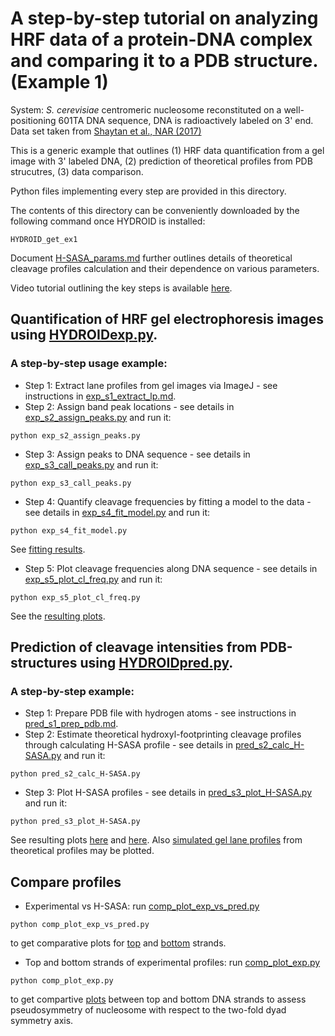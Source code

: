 # A step-by-step tutorial on analyzing HRF data of a protein-DNA complex and comparing it to a PDB structure.(Example 1)
System: *S. cerevisiae* centromeric nucleosome reconstituted on a well-positioning 601TA DNA sequence, DNA is radioactively labeled on 3' end. Data set taken from [Shaytan et al., NAR (2017)](https://www.ncbi.nlm.nih.gov/pubmed/28934480)

This is a generic example that outlines (1) HRF data quantification from a gel image with 3' labeled DNA, (2) prediction of theoretical profiles from PDB strucutres, (3) data comparison.

Python files implementing every step are provided in this directory.

The contents of this directory can be conveniently downloaded by the following command once HYDROID is installed:
```
HYDROID_get_ex1
```

Document [H-SASA_params.md](H-SASA_params.md) further outlines details of theoretical cleavage profiles calculation and their dependence on various parameters.

Video tutorial outlining the key steps is available [here](https://www.youtube.com/playlist?list=PL_GHGdsPyn0nVSvrRnyvuvkRCrNBjqeuC).

## Quantification of HRF gel electrophoresis images using [HYDROIDexp.py](../hydroid/HYDROIDexp.py).
### A step-by-step usage example:
- Step 1: Extract lane profiles from gel images via ImageJ - see instructions in [exp_s1_extract_lp.md](exp_s1_extract_lp.md).
- Step 2: Assign band peak locations - see details in [exp_s2_assign_peaks.py](exp_s2_assign_peaks.py) and run it:
```
python exp_s2_assign_peaks.py
```
- Step 3: Assign peaks to DNA sequence - see details in [exp_s3_call_peaks.py](exp_s3_call_peaks.py) and run it:
```
python exp_s3_call_peaks.py
```
- Step 4: Quantify cleavage frequencies by fitting a model to the data  - see details in  [exp_s4_fit_model.py](exp_s4_fit_model.py) and run it:
```
python exp_s4_fit_model.py
```
See [fitting results](results/scCSE4_601TA_BS_fitted_intensities.png).
- Step 5: Plot cleavage frequencies along DNA sequence  - see details in [exp_s5_plot_cl_freq.py](exp_s5_plot_cl_freq.py) and run it:
```
python exp_s5_plot_cl_freq.py
```
See the [resulting plots](results/scCSE4_601TA_BS_cl_freq_profile.png).

## Prediction of cleavage intensities from PDB-structures using [HYDROIDpred.py](HYDROIDpred.py).
### A step-by-step example:
- Step 1: Prepare PDB file with hydrogen atoms - see instructions in [pred_s1_prep_pdb.md](pred_s1_prep_pdb.md).
- Step 2: Estimate theoretical hydroxyl-footprinting cleavage profiles through calculating H-SASA profile - see details in  [pred_s2_calc_H-SASA.py](pred_s2_calc_H-SASA.py) and run it:
```
python pred_s2_calc_H-SASA.py
```
- Step 3: Plot H-SASA profiles - see details in [pred_s3_plot_H-SASA.py](pred_s3_plot_H-SASA.py) and run it:
```
python pred_s3_plot_H-SASA.py
```
See resulting plots [here](results/scCSE4_601TA_TS_H-SASA.png) and [here](results/scCSE4_601TA_BS_H-SASA.png). Also [simulated gel lane profiles](results/scCSE4_601TA_TS_H-SASA_simulated.png) from theoretical profiles may be plotted.

## Compare profiles
- Experimental vs H-SASA: run [comp_plot_exp_vs_pred.py](comp_plot_exp_vs_pred.py)
```
python comp_plot_exp_vs_pred.py
```
to get comparative plots for [top](results/exp_vs_H-SASA_TS.png) and [bottom](results/exp_vs_H-SASA_BS.png) strands.

- Top and bottom strands of experimental profiles: run [comp_plot_exp.py](comp_plot_exp.py)
```
python comp_plot_exp.py
```
to get compartive [plots](results/exp_compar_BS_TS.png) between top and bottom DNA strands to assess pseudosymmetry of nucleosome with respect to the two-fold dyad symmetry axis.
